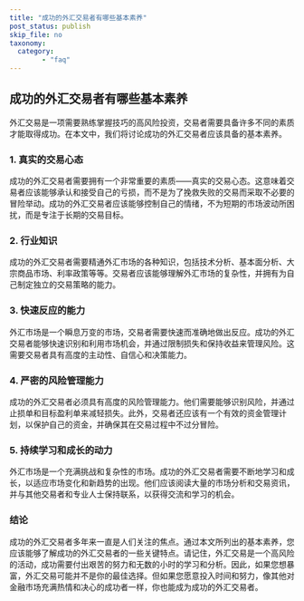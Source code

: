 ```yaml
---
title: "成功的外汇交易者有哪些基本素养"
post_status: publish
skip_file: no
taxonomy:
  category:
        - "faq"
---
```


## 成功的外汇交易者有哪些基本素养

外汇交易是一项需要熟练掌握技巧的高风险投资，交易者需要具备许多不同的素质才能取得成功。在本文中，我们将讨论成功的外汇交易者应该具备的基本素养。

### 1. 真实的交易心态

成功的外汇交易者需要拥有一个非常重要的素质——真实的交易心态。这意味着交易者应该能够承认和接受自己的亏损，而不是为了挽救失败的交易而采取不必要的冒险举动。成功的外汇交易者应该能够控制自己的情绪，不为短期的市场波动所困扰，而是专注于长期的交易目标。

### 2. 行业知识

成功的外汇交易者需要精通外汇市场的各种知识，包括技术分析、基本面分析、大宗商品市场、利率政策等等。交易者应该能够理解外汇市场的复杂性，并拥有为自己制定独立的交易策略的能力。

### 3. 快速反应的能力

外汇市场是一个瞬息万变的市场，交易者需要快速而准确地做出反应。成功的外汇交易者能够快速识别和利用市场机会，并通过限制损失和保持收益来管理风险。这需要交易者具有高度的主动性、自信心和决策能力。

### 4. 严密的风险管理能力

成功的外汇交易者必须具有高度的风险管理能力。他们需要能够识别风险，并通过止损单和目标盈利单来减轻损失。此外，交易者还应该有一个有效的资金管理计划，以保护自己的资金，并确保其在交易过程中不过分冒险。

### 5. 持续学习和成长的动力

外汇市场是一个充满挑战和复杂性的市场。成功的外汇交易者需要不断地学习和成长，以适应市场变化和新趋势的出现。他们应该阅读大量的市场分析和交易资讯，并与其他交易者和专业人士保持联系，以获得交流和学习的机会。

### 结论

成功的外汇交易者多年来一直是人们关注的焦点。通过本文所列出的基本素养，您应该能够了解成功的外汇交易者的一些关键特点。请记住，外汇交易是一个高风险的活动，成功需要付出艰苦的努力和无数的小时的学习和分析。因此，如果您想暴富，外汇交易可能并不是你的最佳选择。但如果您愿意投入时间和努力，像其他对金融市场充满热情和决心的成功者一样，你也能成为成功的外汇交易者。
